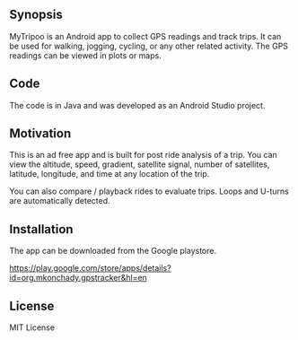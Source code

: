 ## Synopsis

MyTripoo is an Android app to collect GPS readings and track trips. It can be used for walking, jogging, cycling, or any other related activity. The GPS readings can be viewed in plots or maps.

## Code

The code is in Java and was developed as an Android Studio project.

## Motivation

This is an ad free app and is built for post ride analysis of a trip. You can view the altitude, speed, gradient, satellite signal, number of satellites, latitude, longitude, and time at any location of the trip.

You can also compare / playback rides to evaluate trips. Loops and U-turns are automatically detected. 

## Installation

The app can be downloaded from the Google playstore.

https://play.google.com/store/apps/details?id=org.mkonchady.gpstracker&hl=en

## License

MIT License
